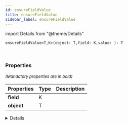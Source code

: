 ```yaml
---
id: ensureFieldValue
title: ensureFieldValue
sidebar_label: ensureFieldValue
---
```


import Details from "@theme/Details"


```tsx
ensureFieldValue<T,K>(object: T,field: K,value: ): T
```
<br/>



### Properties

<font size="2"><i>(Mandatory properties are in bold)</i></font>

| Properties | Type | Description |
| --------- | ---- | ----------- |
| **field** | K |  |
| **object** | T |  |


<Details summary={<summary><b>Additional properties for advanced use cases</b></summary>}><div>

| Properties | Type | Description |
| --------- | ---- | ----------- |
| value |  |  |


</div></Details>